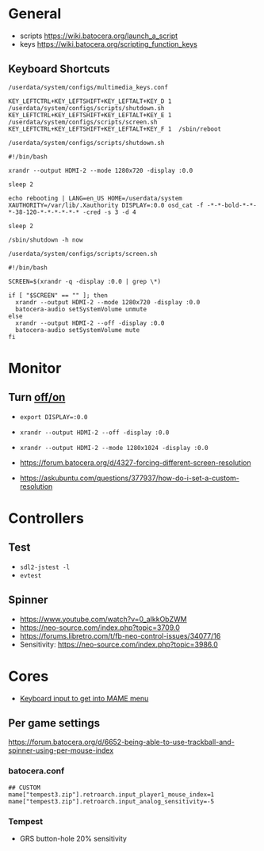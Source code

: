 # General

- scripts https://wiki.batocera.org/launch_a_script
- keys https://wiki.batocera.org/scripting_function_keys

## Keyboard Shortcuts

`/userdata/system/configs/multimedia_keys.conf`
```
KEY_LEFTCTRL+KEY_LEFTSHIFT+KEY_LEFTALT+KEY_D 1  /userdata/system/configs/scripts/shutdown.sh
KEY_LEFTCTRL+KEY_LEFTSHIFT+KEY_LEFTALT+KEY_E 1  /userdata/system/configs/scripts/screen.sh
KEY_LEFTCTRL+KEY_LEFTSHIFT+KEY_LEFTALT+KEY_F 1  /sbin/reboot
```

`/userdata/system/configs/scripts/shutdown.sh`
```
#!/bin/bash

xrandr --output HDMI-2 --mode 1280x720 -display :0.0

sleep 2

echo rebooting | LANG=en_US HOME=/userdata/system XAUTHORITY=/var/lib/.Xauthority DISPLAY=:0.0 osd_cat -f -*-*-bold-*-*-*-38-120-*-*-*-*-*-* -cred -s 3 -d 4

sleep 2

/sbin/shutdown -h now
```

`/userdata/system/configs/scripts/screen.sh`
```
#!/bin/bash

SCREEN=$(xrandr -q -display :0.0 | grep \*)

if [ "$SCREEN" == "" ]; then
  xrandr --output HDMI-2 --mode 1280x720 -display :0.0
  batocera-audio setSystemVolume unmute
else
  xrandr --output HDMI-2 --off -display :0.0
  batocera-audio setSystemVolume mute
fi
```

# Monitor

## Turn [off/on](https://unix.stackexchange.com/questions/227876/how-to-set-custom-resolution-using-xrandr-when-the-resolution-is-not-available-i)

- `export DISPLAY=:0.0`
- `xrandr --output HDMI-2 --off -display :0.0`
- `xrandr --output HDMI-2 --mode 1280x1024 -display :0.0`

- https://forum.batocera.org/d/4327-forcing-different-screen-resolution
- https://askubuntu.com/questions/377937/how-do-i-set-a-custom-resolution


# Controllers

##  Test

- `sdl2-jstest -l`
- `evtest`

## Spinner

- https://www.youtube.com/watch?v=0_aIkkObZWM
- https://neo-source.com/index.php?topic=3709.0
- https://forums.libretro.com/t/fb-neo-control-issues/34077/16
- Sensitivity: https://neo-source.com/index.php?topic=3986.0


# Cores

- [Keyboard input to get into MAME menu](https://www.reddit.com/r/batocera/comments/r5qxzh/having_trouble_with_mame_2003_plus_arcade_button/)

## Per game settings

https://forum.batocera.org/d/6652-being-able-to-use-trackball-and-spinner-using-per-mouse-index

### batocera.conf

```
## CUSTOM
mame["tempest3.zip"].retroarch.input_player1_mouse_index=1
mame["tempest3.zip"].retroarch.input_analog_sensitivity=-5
```

### Tempest

- GRS button-hole 20% sensitivity